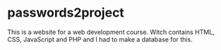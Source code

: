 # passwords2project
This is a website for a web development course.
Witch contains HTML, CSS, JavaScript and PHP and I had to make a database for this.
